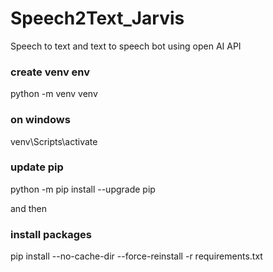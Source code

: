 # Speech2Text_Jarvis
Speech to text and text to speech bot using open AI API

### create venv env
python -m venv venv

### on windows
venv\Scripts\activate

### update pip
python -m pip install --upgrade pip

and then 
### install packages
pip install --no-cache-dir --force-reinstall -r requirements.txt
